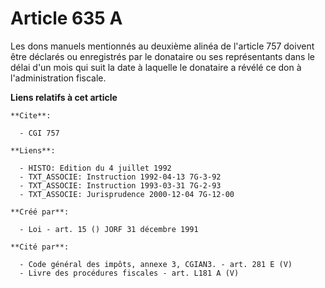# Article 635 A

Les dons manuels mentionnés au deuxième alinéa de l'article 757 doivent être déclarés ou enregistrés par le donataire ou ses
représentants dans le délai d'un mois qui suit la date à laquelle le donataire a révélé ce don à l'administration fiscale.

**Liens relatifs à cet article**

	**Cite**:

	  - CGI 757

	**Liens**:

	  - HISTO: Edition du 4 juillet 1992
	  - TXT_ASSOCIE: Instruction 1992-04-13 7G-3-92
	  - TXT_ASSOCIE: Instruction 1993-03-31 7G-2-93
	  - TXT_ASSOCIE: Jurisprudence 2000-12-04 7G-12-00

	**Créé par**:

	  - Loi - art. 15 () JORF 31 décembre 1991

	**Cité par**:

	  - Code général des impôts, annexe 3, CGIAN3. - art. 281 E (V)
	  - Livre des procédures fiscales - art. L181 A (V)
